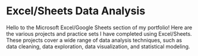 # Excel/Sheets Data Analysis

Hello to the Microsoft Excel/Google Sheets section of my portfolio! Here are the various projects and practice sets I have completed using Excel/Sheets. 
These projects cover a wide range of data analysis techniques, such as data cleaning, data exploration, 
data visualization, and statistical modeling.

